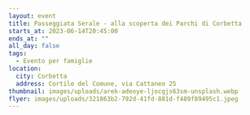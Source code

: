 ```yaml
---
layout: event
title: Passeggiata Serale - alla scoperta dei Parchi di Corbetta
starts_at: 2023-06-14T20:45:00
ends_at: ""
all_day: false
tags:
  - Evento per famiglie
location:
  city: Corbetta
  address: Cortile del Comune, via Cattaneo 25
thumbnail: images/uploads/arek-adeoye-ljocgjs63sm-unsplash.webp
flyer: images/uploads/321863b2-792d-41fd-881d-f489f89495c1.jpeg
---
```

